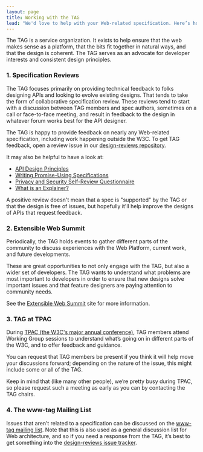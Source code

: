 ```yaml
---
layout: page
title: Working with the TAG
lead: "We'd love to help with your Web-related specification. Here’s how."
---
```


The TAG is a service organization. It exists to help ensure that the web makes sense as a platform, that the bits fit together in natural ways, and that the design is coherent. The TAG serves as an advocate for developer interests and consistent design principles.

### 1. Specification Reviews

The TAG focuses primarily on providing technical feedback to folks designing APIs and looking to evolve existing designs. That tends to take the form of collaborative specification review. These reviews tend to start with a discussion between TAG members and spec authors, sometimes on a call or face-to-face meeting, and result in feedback to the design in whatever forum works best for the API designer.

The TAG is happy to provide feedback on nearly any Web-related specification, including work happening outside the W3C. To get TAG feedback, open a review issue in our [design-reviews repository](https://github.com/w3ctag/design-reviews).

It may also be helpful to have a look at:

* [API Design Principles](https://w3ctag.github.io/design-principles/)
* [Writing Promise-Using Specifications](https://www.w3.org/2001/tag/doc/promises-guide)
* [Privacy and Security Self-Review Questionnaire](https://w3ctag.github.io/security-questionnaire/)
* [What is an Explainer?](https://w3ctag.github.io/explainers)

A positive review doesn't mean that a spec is "supported" by the TAG or that the design is free of issues, but hopefully it'll help improve the designs of APIs that request feedback.

### 2. Extensible Web Summit

Periodically, the TAG holds events to gather different parts of the community to discuss experiences with the Web Platform, current work, and future developments.

These are great opportunities to not only engage with the TAG, but also a wider set of developers. The TAG wants to understand what problems are most important to developers in order to ensure that new designs solve important issues and that feature designers are paying attention to community needs.

See the [Extensible Web Summit](https://extensiblewebsummit.org/) site for more information.


### 3. TAG at TPAC

During [TPAC (the W3C's major annual conference)](https://www.w3.org/2002/09/TPOverview.html), TAG members attend Working Group sessions to understand what’s going on in different parts of the W3C, and to offer feedback and guidance.

You can request that TAG members be present if you think it will help move your discussions forward; depending on the nature of the issue, this might include some or all of the TAG.

Keep in mind that (like many other people), we’re pretty busy during TPAC, so please request such a meeting as early as you can by contacting the TAG chairs.


### 4. The www-tag Mailing List

Issues that aren’t related to a specification can be discussed on the [www-tag mailing list](https://lists.w3.org/Archives/Public/www-tag/). Note that this is also used as a general discussion list for Web architecture, and so if you need a response from the TAG, it’s best to get something into the [design-reviews issue tracker](https://github.com/w3ctag/design-reviews).
